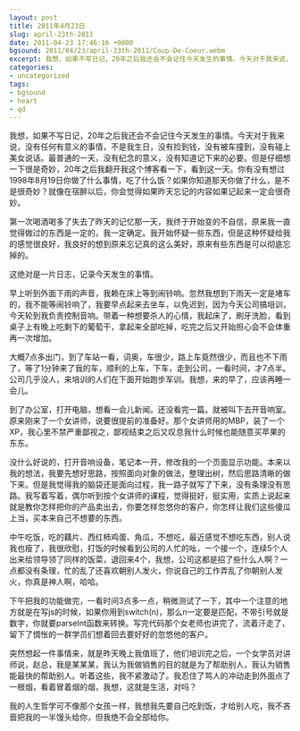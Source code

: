 ```yaml
---
layout: post
title: 2011年4月23日
slug: april-23th-2011
date: 2011-04-23 17:46:16 +0800
bgsound: 2011/04/23/april-23th-2011/Coup-De-Coeur.webm
excerpt: 我想，如果不写日记，20年之后我还会不会记住今天发生的事情。今天对于我来说，没有任何有意义的事情，不是我生日，没有捡到钱，没有被车撞到，没有碰上美女说话。最普通的一天，没有纪念的意义，没有知道记下来的必要。但是仔细想一下很是奇妙，20年之后我翻开我这个博客看一下，看到这一天。你有没有想过1998年8月19日你做了什么事情，吃了什么饭？如果你知道那天你做了什么，是不是很奇妙？就像在宿醉以后，你会觉得如果昨天忘记的内容如果记起来一定会很奇妙。
categories:
- uncategorized
tags:
- bgsound
- heart
- qd
---
```


我想，如果不写日记，20年之后我还会不会记住今天发生的事情。今天对于我来说，没有任何有意义的事情，不是我生日，没有捡到钱，没有被车撞到，没有碰上美女说话。最普通的一天，没有纪念的意义，没有知道记下来的必要。但是仔细想一下很是奇妙，20年之后我翻开我这个博客看一下，看到这一天。你有没有想过1998年8月19日你做了什么事情，吃了什么饭？如果你知道那天你做了什么，是不是很奇妙？就像在宿醉以后，你会觉得如果昨天忘记的内容如果记起来一定会很奇妙。

第一次喝酒喝多了失去了昨天的记忆那一天，我终于开始变的不自信，原来我一直觉得做过的东西是一定的，我一定确定。我开始怀疑一些东西，但是这种怀疑给我的感觉很良好，我良好的想到原来忘记真的这么美好，原来有些东西是可以彻底忘掉的。

这绝对是一片日志，记录今天发生的事情。

早上听到外面下雨的声音，我赖在床上等到闹铃响。忽然我想到下雨天一定是堵车的，我不能等闹铃响了，我要早点起来去坐车，以免迟到，因为今天公司搞培训，今天轮到我负责控制音响。带着一种想要杀人的心情，我起床了，刷牙洗脸，看到桌子上有晚上吃剩下的葡萄干，拿起来全部吃掉，吃完之后又开始担心会不会体重再一次增加。

大概7点多出门，到了车站一看，词奥，车很少，路上车竟然很少，而且也不下雨了，等了1分钟来了我的车，顺利的上车，下车，走到公司，一看时间，才7点半。公司几乎没人，来培训的人们在下面开始跑步军训。我想，来的早了，应该再睡一会儿。

到了办公室，打开电脑，想看一会儿新闻。还没看完一篇。就被叫下去开音响室。原来刚来了一个女讲师，说要很提前的准备好。那个女讲师用的MBP，装了一个XP，我心里不禁严重鄙视之，鄙视结束之后又叹息我什么时候也能随意买苹果的东东。

没什么好说的，打开音响设备，笔记本一开，修改我的一个页面显示功能。本来以我的想法，我要先想好思路，按照面向对象的做法，整理出树，然后思路清晰的做下来。但是我觉得我的脑袋还是面向过程，我一路子就写了下来，没有条理没有思路。我写着写着，偶尔听到按个女讲师的课程，觉得挺好，挺实用，实质上说起来就是教你怎样把你的产品卖出去，你要怎样忽悠你的客户，你怎样让我们这些傻瓜上当，买本来自己不想要的东西。

中午吃饭，吃的藕片、西红柿鸡蛋、角瓜，不想吃，最近感觉不想吃东西，别人说我也瘦了，我很欣慰，打饭的时候看到公司的人忙的吆，一个接一个，连续5个人出来给领导领了同样的饭菜，退回来4个，我想，公司这都是招了些什么人啊？一点都没有条理，忙的乱了还喜欢朝别人发火，你说自己的工作弄乱了你朝别人发火，你真是神人啊，哈哈。

下午把我的功能做完，一看时间3点多一点，稍微测试了一下，其中一个注意的地方就是在写js的时候，如果你用到switch(n)，那么n一定要是匹配，不带引号就是数字，你就要parseInt函数来转换。写完代码那个女老师也讲完了，流着汗走了，留下了惆怅的一群学员们想着回去要好好的忽悠他的客户。

突然想起一件事情来，就是昨天晚上我值班了，他们培训完之后，一个女学员对讲师说，赵总，我是某某某，我认为我做销售的目的就是为了帮助别人，我认为销售能最快的帮助别人。听着这些，我不紧激动了。我忍住了骂人的冲动走到外面点了一根烟，看着冒着烟的烟，我想，这就是生活，对吗？

我的人生哲学可不像那个女孩一样，我想我先要自己吃到饭，才给别人吃，我不吝啬把我的一半馒头给你，但我绝不会全部给你。
